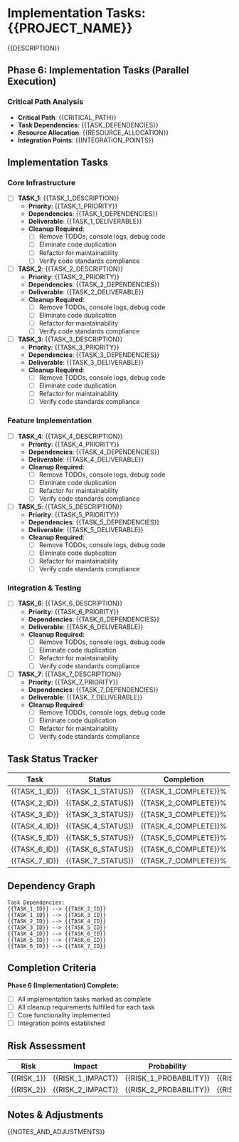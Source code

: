 # Implementation Tasks: {{PROJECT_NAME}}

{{DESCRIPTION}}

## Phase 6: Implementation Tasks (Parallel Execution)

### Critical Path Analysis
- **Critical Path**: {{CRITICAL_PATH}}
- **Task Dependencies**: {{TASK_DEPENDENCIES}}
- **Resource Allocation**: {{RESOURCE_ALLOCATION}}
- **Integration Points**: {{INTEGRATION_POINTS}}

## Implementation Tasks

### Core Infrastructure
- [ ] **TASK_1**: {{TASK_1_DESCRIPTION}}
  - **Priority**: {{TASK_1_PRIORITY}}
  - **Dependencies**: {{TASK_1_DEPENDENCIES}}
  - **Deliverable**: {{TASK_1_DELIVERABLE}}
  - **Cleanup Required**: 
    - [ ] Remove TODOs, console logs, debug code
    - [ ] Eliminate code duplication
    - [ ] Refactor for maintainability
    - [ ] Verify code standards compliance

- [ ] **TASK_2**: {{TASK_2_DESCRIPTION}}
  - **Priority**: {{TASK_2_PRIORITY}}
  - **Dependencies**: {{TASK_2_DEPENDENCIES}}
  - **Deliverable**: {{TASK_2_DELIVERABLE}}
  - **Cleanup Required**: 
    - [ ] Remove TODOs, console logs, debug code
    - [ ] Eliminate code duplication
    - [ ] Refactor for maintainability
    - [ ] Verify code standards compliance

- [ ] **TASK_3**: {{TASK_3_DESCRIPTION}}
  - **Priority**: {{TASK_3_PRIORITY}}
  - **Dependencies**: {{TASK_3_DEPENDENCIES}}
  - **Deliverable**: {{TASK_3_DELIVERABLE}}
  - **Cleanup Required**: 
    - [ ] Remove TODOs, console logs, debug code
    - [ ] Eliminate code duplication
    - [ ] Refactor for maintainability
    - [ ] Verify code standards compliance

### Feature Implementation
- [ ] **TASK_4**: {{TASK_4_DESCRIPTION}}
  - **Priority**: {{TASK_4_PRIORITY}}
  - **Dependencies**: {{TASK_4_DEPENDENCIES}}
  - **Deliverable**: {{TASK_4_DELIVERABLE}}
  - **Cleanup Required**: 
    - [ ] Remove TODOs, console logs, debug code
    - [ ] Eliminate code duplication
    - [ ] Refactor for maintainability
    - [ ] Verify code standards compliance

- [ ] **TASK_5**: {{TASK_5_DESCRIPTION}}
  - **Priority**: {{TASK_5_PRIORITY}}
  - **Dependencies**: {{TASK_5_DEPENDENCIES}}
  - **Deliverable**: {{TASK_5_DELIVERABLE}}
  - **Cleanup Required**: 
    - [ ] Remove TODOs, console logs, debug code
    - [ ] Eliminate code duplication
    - [ ] Refactor for maintainability
    - [ ] Verify code standards compliance

### Integration & Testing
- [ ] **TASK_6**: {{TASK_6_DESCRIPTION}}
  - **Priority**: {{TASK_6_PRIORITY}}
  - **Dependencies**: {{TASK_6_DEPENDENCIES}}
  - **Deliverable**: {{TASK_6_DELIVERABLE}}
  - **Cleanup Required**: 
    - [ ] Remove TODOs, console logs, debug code
    - [ ] Eliminate code duplication
    - [ ] Refactor for maintainability
    - [ ] Verify code standards compliance

- [ ] **TASK_7**: {{TASK_7_DESCRIPTION}}
  - **Priority**: {{TASK_7_PRIORITY}}
  - **Dependencies**: {{TASK_7_DEPENDENCIES}}
  - **Deliverable**: {{TASK_7_DELIVERABLE}}
  - **Cleanup Required**: 
    - [ ] Remove TODOs, console logs, debug code
    - [ ] Eliminate code duplication
    - [ ] Refactor for maintainability
    - [ ] Verify code standards compliance

## Task Status Tracker
| Task | Status | Completion |
|------|--------|------------|
| {{TASK_1_ID}} | {{TASK_1_STATUS}} | {{TASK_1_COMPLETE}}% |
| {{TASK_2_ID}} | {{TASK_2_STATUS}} | {{TASK_2_COMPLETE}}% |
| {{TASK_3_ID}} | {{TASK_3_STATUS}} | {{TASK_3_COMPLETE}}% |
| {{TASK_4_ID}} | {{TASK_4_STATUS}} | {{TASK_4_COMPLETE}}% |
| {{TASK_5_ID}} | {{TASK_5_STATUS}} | {{TASK_5_COMPLETE}}% |
| {{TASK_6_ID}} | {{TASK_6_STATUS}} | {{TASK_6_COMPLETE}}% |
| {{TASK_7_ID}} | {{TASK_7_STATUS}} | {{TASK_7_COMPLETE}}% |

## Dependency Graph
```
Task Dependencies:
{{TASK_1_ID}} --> {{TASK_2_ID}}
{{TASK_1_ID}} --> {{TASK_3_ID}}
{{TASK_2_ID}} --> {{TASK_4_ID}}
{{TASK_3_ID}} --> {{TASK_5_ID}}
{{TASK_4_ID}} --> {{TASK_6_ID}}
{{TASK_5_ID}} --> {{TASK_6_ID}}
{{TASK_6_ID}} --> {{TASK_7_ID}}
```

## Completion Criteria
**Phase 6 (Implementation) Complete:**
- [ ] All implementation tasks marked as complete
- [ ] All cleanup requirements fulfilled for each task
- [ ] Core functionality implemented
- [ ] Integration points established

## Risk Assessment
| Risk | Impact | Probability | Mitigation |
|------|--------|-------------|------------|
| {{RISK_1}} | {{RISK_1_IMPACT}} | {{RISK_1_PROBABILITY}} | {{RISK_1_MITIGATION}} |
| {{RISK_2}} | {{RISK_2_IMPACT}} | {{RISK_2_PROBABILITY}} | {{RISK_2_MITIGATION}} |

## Notes & Adjustments
{{NOTES_AND_ADJUSTMENTS}}